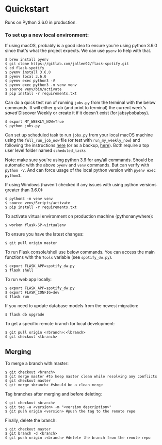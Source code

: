 # Quickstart

Runs on Python 3.6.0 in production.

### To set up a new local environment:

If using macOS, probably is a good idea to ensure you're using python 3.6.0 since that's what the project expects. We can use `pyenv` to help with that.

```
$ brew install pyenv
$ git clone https://gitlab.com/jallen92/flask-spotify.git
$ cd flask-spotify
$ pyenv install 3.6.0
$ pyenv local 3.6.0
$ pyenv exec python3 -V
$ pyenv exec python3 -m venv venv
$ source venv/bin/activate
$ pip install -r requirements.txt
```

Can do a quick test run of running `jobs.py` from the terminal with the below commands. It will either grab (and print to terminal) the current week's *saved* Discover Weekly or create it if it doesn't exist (for jabsybobabsy).

```
$ export MY_WEEKLY_NOW=True
$ python jobs.py
```

Can set up scheduled task to run `jobs.py` from your local macOS machine using the `full_run_job_now` file (or test with `run_my_weekly_now`) and following the instructions [here](https://medium.com/analytics-vidhya/effortlessly-automate-your-python-scripts-cd295697dff6) (or as a backup, [here](https://martechwithme.com/schedule-python-scripts-windows-mac/)). Both require a top user level folder named `scheduled_tasks`

Note: make sure you're using python 3.6 for any/all commands. Should be automatic with the above `pyenv` and `venv` commands. But can verify with `python -V`. And can force usage of the local python version with `pyenv exec python3`.

If using Windows (haven't checked if any issues with using python versions greater than 3.6.0):

```
$ python3 -m venv venv
$ source venv/Scripts/activate
$ pip install -r requirements.txt
```

To activate virtual environment on production machine (pythonanywhere):
```
$ workon flask-SP-virtualenv
```

To ensure you have the latest changes:
```
$ git pull origin master
```

To run Flask console/shell use below commands. You can access the main functions with the `Tools` variable (see `spotify_dw.py`).

```
$ export FLASK_APP=spotify_dw.py
$ flask shell
```

To run web app locally:
```
$ export FLASK_APP=spotify_dw.py
$ export FLASK_CONFIG=dev
$ flask run
```

If you need to update database models from the newest migration:
```
$ flask db upgrade
```

To get a specific remote branch for local development:
```
$ git pull origin <rbranch>:<lbranch>
$ git checkout <lbranch>
```

## Merging

To merge a branch with master:
```
$ git checkout <branch>
$ git merge master #to keep master clean while resolving any conflicts
$ git checkout master
$ git merge <branch> #should be a clean merge
```

Tag branches after merging and before deleting:
```
$ git checkout <branch>
$ git tag -a <version> -m "<version description>"
$ git push origin <version> #push the tag to the remote repo
```

Finally, delete the branch:
```
$ git checkout master
$ git branch -d <branch>
$ git push origin :<branch> #delete the branch from the remote repo
```
